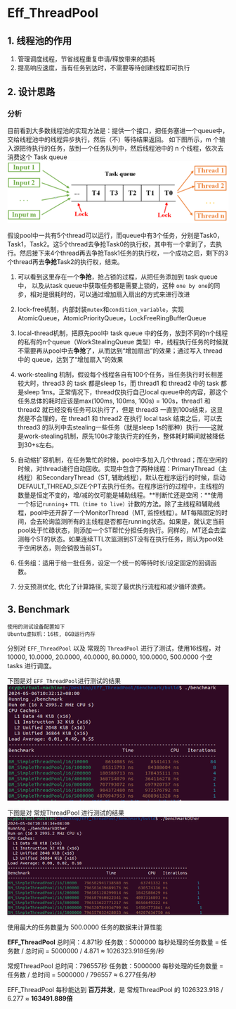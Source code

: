 # Eff_ThreadPool


## 1. 线程池的作用

1. 管理调度线程，节省线程重复申请/释放带来的损耗
2. 提高响应速度，当有任务到达时，不需要等待创建线程即可执行

## 2. 设计思路
### 分析
目前看到大多数线程池的实现方法是：提供一个接口，把任务塞进一个queue中，交给线程池中的线程异步执行，然后（不）等待结果返回。
如下图所示，m 个输入源把待执行的任务，放到一个任务队列中，然后线程池中的 n 个线程，依次去消费这个 Task queue
![simple thread pool](./Doc/image-1.png)

假设pool中一共有5个thread可以运行，而queue中有3个任务，分别是Task0，Task1，Task2。这5个thread去争抢Task0的执行权，其中有一个拿到了，去执行。然后接下来4个thread再去争抢Task1任务的执行权，一个成功之后，剩下的3个thread再去**争抢**Task2的执行权，结束。

1. 可以看到这里存在一个**争抢**，抢占锁的过程，从把任务添加到 task queue中， 以及从task queue中获取任务都是需要上锁的，这种 `one by one`的同步，相对是很耗时的，可以通过增加扇入扇出的方式来进行改进 

2. lock-free机制，内部封装`mutex`和`condition_variable`，实现AtomicQueue，AtomicPriorityQueue，LockFreeRingBufferQueue 
3. local-thread机制，把原先pool中 task queue 中的任务，放到不同的n个线程的私有的n个queue（WorkStealingQueue 类型）中，线程执行任务的时候就不需要再从pool中去**争抢**了，从而达到“增加扇出”的效果；通过写入 thread 中的 queue，达到了“增加扇入”的效果
4. work-stealing 机制，假设每个线程各自有100个任务，当任务执行时长相差较大时，thread3 的 task 都是sleep 1s，而 thread1 和 thread2 中的 task 都是sleep 1ms。正常情况下，thread仅执行自己local queue中的内容，那这个任务总体的耗时应该是max(100ms, 100ms, 100s) = 100s，thread1 和 thread2 就已经没有任务可以执行了，但是 thread3 一直到100s结束，这显然是不合理的，在 thread1 和 thread2 在执行 local task 结束之后，可以去 thread3 的队列中去stealing一些任务（就是sleep 1s的那种）执行——这就是work-stealing机制，原先100s才能执行完的任务，整体耗时瞬间就被降低到30+s左右。
5. 自动缩扩容机制，在任务繁忙的时候，pool中多加入几个thread；而在空闲的时候，对thread进行自动回收。实现中包含了两种线程：PrimaryThread（主线程）和SecondaryThread（ST, 辅助线程），默认在程序运行的时候，启动DEFAULT_THREAD_SIZE个PT去执行任务。在程序运行的过程中，主线程的数量是恒定不变的，增/减的仅可能是辅助线程。**判断忙还是空闲：**使用一个标记`running`+ `TTL（time to live）`计数的方法。除了主线程和辅助线程，pool中还开辟了一个MonitorThread（MT, 监控线程）。MT每隔固定的时间，会去轮询监测所有的主线程是否都在running状态。如果是，就认定当前pool处于忙碌状态，则添加一个ST帮忙分担任务执行。同样的，MT还会去监测每个ST的状态。如果连续TTL次监测到ST没有在执行任务，则认为pool处于空闲状态，则会销毁当前ST。
6. 任务组：适用于给一批任务，设定一个统一的等待时长/设定固定的回调函数。
7. 分支预测优化, 优化了计算路径, 实现了最优执行流程和减少循环浪费。

## 3. Benchmark
    使用的测试设备配置如下
    Ubuntu虚拟机：16核, 8GB运行内存

分别对 `EFF_ThreadPool` 以及 常规的 `ThreadPool` 进行了测试，使用16线程，对 10000, 10.0000, 20.0000, 40.0000, 80.0000, 100.0000, 500.0000 个空 tasks 进行调度。

下图是对 `EFF_ThreadPool`进行测试的结果
![EFF_ThreadPool](./Doc/benchmarkTestEFF.png)


下图是对 常规ThreadPool 进行测试的结果
![ThreadPool](./Doc/benchmarkTestOther.png)


使用最大的任务数量为 500.0000 任务的数据来计算性能

**EFF_ThreadPool**
总时间：4.871秒
任务数：5000000
每秒处理的任务数量 = 任务数 / 总时间 = 5000000 / 4.871 ≈ 1026323.918任务/秒


常规ThreadPool
总时间：796557秒
任务数：5000000
每秒处理的任务数量 = 任务数 / 总时间 = 5000000 / 796557 ≈ 6.277任务/秒

EFF_ThreadPool 每秒能达到 **百万并发**，是 常规ThreadPool 的 1026323.918 / 6.277 ≈ **163491.889倍**